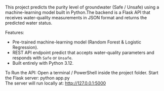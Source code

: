 This project predicts the purity level of groundwater (Safe / Unsafe) using a machine-learning model built in Python.The backend is a Flask API that receives water-quality measurements 
in JSON format and returns the predicted water status.

Features:
- Pre-trained machine-learning model (Random Forest & Logistic Regression).
- REST API endpoint predict that accepts water-quality parameters and
  responds with `Safe` or `Unsafe`.
- Built entirely with Python 3.12.

To Run the API:
 Open a terminal / PowerShell inside the project folder.
   Start the Flask server:    python app.py  
    The server will run locally at: http://127.0.0.1:5000
